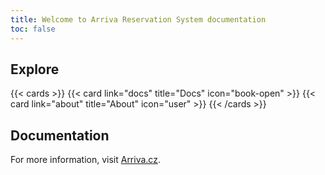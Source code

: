 ```yaml
---
title: Welcome to Arriva Reservation System documentation
toc: false
---
```



## Explore

{{< cards >}}
{{< card link="docs" title="Docs" icon="book-open" >}}
{{< card link="about" title="About" icon="user" >}}
{{< /cards >}}

## Documentation

For more information, visit [Arriva.cz](https://www.arriva.cz/cs/informace-o-webu).
